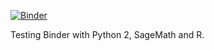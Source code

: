 [![Binder](https://mybinder.org/badge.svg)](https://mybinder.org/v2/gh/defeo/sage-r/master)

Testing Binder with Python 2, SageMath and R.
